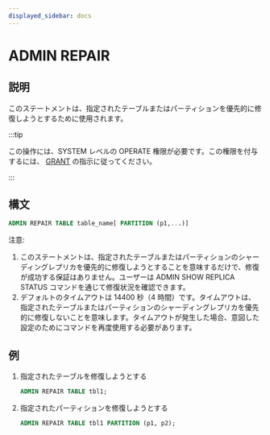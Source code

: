 ```yaml
---
displayed_sidebar: docs
---
```


# ADMIN REPAIR

## 説明

このステートメントは、指定されたテーブルまたはパーティションを優先的に修復しようとするために使用されます。

:::tip

この操作には、SYSTEM レベルの OPERATE 権限が必要です。この権限を付与するには、 [GRANT](../../account-management/GRANT.md) の指示に従ってください。

:::

## 構文

```sql
ADMIN REPAIR TABLE table_name[ PARTITION (p1,...)]
```

注意:

1. このステートメントは、指定されたテーブルまたはパーティションのシャーディングレプリカを優先的に修復しようとすることを意味するだけで、修復が成功する保証はありません。ユーザーは ADMIN SHOW REPLICA STATUS コマンドを通じて修復状況を確認できます。
2. デフォルトのタイムアウトは 14400 秒（4 時間）です。タイムアウトは、指定されたテーブルまたはパーティションのシャーディングレプリカを優先的に修復しないことを意味します。タイムアウトが発生した場合、意図した設定のためにコマンドを再度使用する必要があります。

## 例

1. 指定されたテーブルを修復しようとする

    ```sql
    ADMIN REPAIR TABLE tbl1;
    ```

2. 指定されたパーティションを修復しようとする

    ```sql
    ADMIN REPAIR TABLE tbl1 PARTITION (p1, p2);
    ```